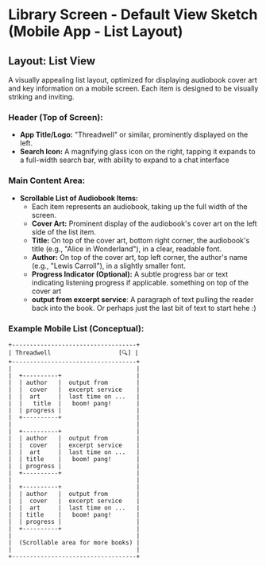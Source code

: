 # Library Screen - Default View Sketch (Mobile App - List Layout)

## Layout: List View

A visually appealing list layout, optimized for displaying audiobook cover art and key information on a mobile screen. Each item is designed to be visually striking and inviting.

### Header (Top of Screen):
*   **App Title/Logo:** "Threadwell" or similar, prominently displayed on the left.
*   **Search Icon:** A magnifying glass icon on the right, tapping it expands to a full-width search bar, with ability to expand to a chat interface

### Main Content Area:
*   **Scrollable List of Audiobook Items:**
    *   Each item represents an audiobook, taking up the full width of the screen.
    *   **Cover Art:** Prominent display of the audiobook's cover art on the left side of the list item.
    *   **Title:** On top of the cover art, bottom right corner, the audiobook's title (e.g., "Alice in Wonderland"), in a clear, readable font.
    *   **Author:** On top of the cover art, top left corner, the author's name (e.g., "Lewis Carroll"), in a slightly smaller font.
    *   **Progress Indicator (Optional):** A subtle progress bar or text indicating listening progress if applicable. something on top of the cover art
    *   **output from excerpt service**: A paragraph of text pulling the reader back into the book. Or perhaps just the last bit of text to start hehe :)

### Example Mobile List (Conceptual):

```
+-----------------------------------+
| Threadwell                   [🔍] |
+-----------------------------------+
|                                   |
|  +----------+                     |
|  | author   |  output from        |
|  |  cover   |  excerpt service    |
|  |  art     |  last time on ...   |
|  |   title  |   boom! pang!       |
|  | progress |                     |
|  +----------+                     |
|                                   |
|  +----------+                     |
|  | author   |  output from        |
|  |  cover   |  excerpt service    |
|  |  art     |  last time on ...   |
|  | title    |   boom! pang!       |
|  | progress |                     |
|  +----------+                     |
|                                   |
|  +----------+                     |
|  | author   |  output from        |
|  |  cover   |  excerpt service    |
|  |  art     |  last time on ...   |
|  | title    |   boom! pang!       |
|  | progress |                     |
|  +----------+                     |
|                                   |
|  (Scrollable area for more books) |
|                                   |
+-----------------------------------+
```
